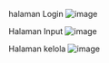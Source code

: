halaman Login
![image](https://github.com/user-attachments/assets/ba472d7e-4fe5-41c8-ac69-1be83fd8aea8)


Halaman Input
![image](https://github.com/user-attachments/assets/ec443346-474d-43b0-9487-6c908d62358f)



Halaman kelola
![image](https://github.com/user-attachments/assets/e00bf4f9-b1ec-421a-9060-1431a21ff1e4)

